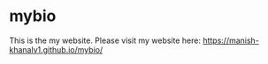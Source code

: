 # mybio
This is the my website.
Please visit my website here: https://manish-khanalv1.github.io/mybio/
